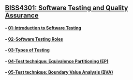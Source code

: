 ﻿## [BISS4301: Software Testing and Quality Assurance](README.md)
#### - [01-Introduction to Software Testing](Chapter01/README.md)
#### - [02-Software Testing Roles](Chapter02/README.md)
#### - [03-Types of Testing](Chapter03/README.md)
#### - [04-Test technique: Equivalence Partitioning (EP)](Chapter04/README.md)
#### - [05-Test technique: Boundary Value Analysis (BVA)](Chapter05/README.md)
